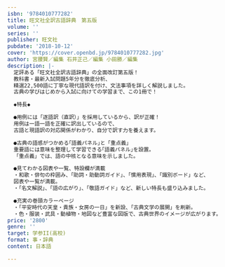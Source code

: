 ```yaml
---
isbn: '9784010777282'
title: 旺文社全訳古語辞典　第五版
volume: ''
series: ''
publisher: 旺文社
pubdate: '2018-10-12'
cover: 'https://cover.openbd.jp/9784010777282.jpg'
author: 宮腰賢／編集 石井正己／編集 小田勝／編集
description: |-
  定評ある「旺文社全訳古語辞典」の全面改訂第五版！
  教科書・最新入試問題5年分を徹底分析、
  精選22,500語に丁寧な現代語訳を付け、文法事項を詳しく解説しました。
  古典の学びはじめから入試に向けての学習まで、この1冊で！

  ◆特長◆

  ●用例には「逐語訳（直訳）」を採用しているから、訳が正確！
  用例は一語一語を正確に訳出しているので、
  古語と現語訳の対応関係がわかり、自分で訳す力を養えます。

  ●古典の語感がつかめる｢語義パネル｣と「重点義」
  重要語には意味を整理して学習できる｢語義パネル｣を設置。
  「重点義」では、語の中核となる意味を示しました。

  ●見てわかる図表や一覧、特設欄が満載
  ・和歌・俳句の枠囲み、「助詞・助動詞ガイド」、「慣用表現」、「識別ボード」など、
  図表や一覧が満載。
  ・「名文解説」、「語の広がり」、「敬語ガイド」など、新しい特長も盛り込みました。

  ●充実の巻頭カラーページ
  ・「平安時代の天皇・貴族・女房の一日」を新設、「古典文学の展開」を刷新。
  ・色・服装・武具・動植物・地図など豊富な図版で、古典世界のイメージが広がります。
price: '2800'
genre: ''
target: 学参II(高校)
format: 事・辞典
content: 日本語

---
```


